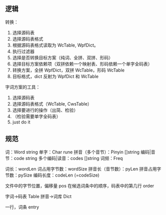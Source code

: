 ## 逻辑

转换：

1. 选择源码表
2. 选择源码表格式
3. 根据源码表格式读取为 WcTable, WpfDict。
4. 执行过滤器
5. 选择是否转换目标方案（纯词、全拼、双拼、形码）
6. 选择目标方案依赖项（双拼依赖一个映射表、形码依赖一个单字全码表）
7. 转换方案，全拼 WpfDict，双拼 WcTable，形码 WcTable
8. 目标格式，dict 反射为 WpfDict 和 WcTable

字词方案的工具：

1. 选择源码表
2. 选择源码表格式（WcTable, CwsTable）
3. 选择要进行的操作（出简、检验）
4. （检验需要单字全码表）
5. just do it

## 规范

词：Word string
单字：Char rune
拼音（多个音节）：Pinyin []string
编码|音节：code string
多个编码|读音：codes []string
词频：Freq

词长：wordLen
词占用字节数：wordSize
拼音长（音节数）：pyLen
拼音占用字节数：pySize
编码长度：codeLen (=codeSize)

文件中的字节位置，偏移量 pos
在候选词条中的顺序，码表中的第几行 order

字词->码表 Table
拼音->词库 Dict

一行，词条 entry
